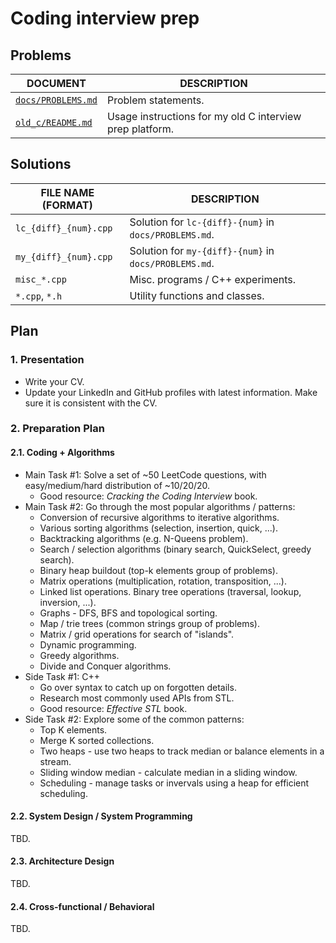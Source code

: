 # Coding interview prep

## Problems

| DOCUMENT | DESCRIPTION |
| -------- | ----------- |
| [`docs/PROBLEMS.md`](/docs/PROBLEMS.md) | Problem statements. |
| [`old_c/README.md`](/old_c/README.md) | Usage instructions for my old C interview prep platform. |

## Solutions

| FILE NAME (FORMAT) | DESCRIPTION |
| ------------------ | ----------- |
| `lc_{diff}_{num}.cpp` | Solution for `lc-{diff}-{num}` in `docs/PROBLEMS.md`. |
| `my_{diff}_{num}.cpp` | Solution for `my-{diff}-{num}` in `docs/PROBLEMS.md`. |
| `misc_*.cpp` | Misc. programs / C++ experiments. |
| `*.cpp`, `*.h` | Utility functions and classes. |

## Plan

### 1. Presentation

- Write your CV.
- Update your LinkedIn and GitHub profiles with latest information. Make sure it is consistent with the CV.

### 2. Preparation Plan

#### 2.1. Coding + Algorithms

- Main Task #1: Solve a set of ~50 LeetCode questions, with easy/medium/hard distribution of ~10/20/20.
  - Good resource: _Cracking the Coding Interview_ book.
- Main Task #2: Go through the most popular algorithms / patterns:
  - Conversion of recursive algorithms to iterative algorithms.
  - Various sorting algorithms (selection, insertion, quick, ...).
  - Backtracking algorithms (e.g. N-Queens problem).
  - Search / selection algorithms (binary search, QuickSelect, greedy search).
  - Binary heap buildout (top-k elements group of problems).
  - Matrix operations (multiplication, rotation, transposition, ...).
  - Linked list operations.
  Binary tree operations (traversal, lookup, inversion, ...).
  - Graphs - DFS, BFS and topological sorting.
  - Map / trie trees (common strings group of problems).
  - Matrix / grid operations for search of "islands".
  - Dynamic programming.
  - Greedy algorithms.
  - Divide and Conquer algorithms.
- Side Task #1: C++
  - Go over syntax to catch up on forgotten details.
  - Research most commonly used APIs from STL.
  - Good resource: _Effective STL_ book.
- Side Task #2: Explore some of the common patterns:
  - Top K elements.
  - Merge K sorted collections.
  - Two heaps - use two heaps to track median or balance elements in a stream.
  - Sliding window median - calculate median in a sliding window.
  - Scheduling - manage tasks or invervals using a heap for efficient scheduling.

#### 2.2. System Design / System Programming

TBD.

#### 2.3. Architecture Design

TBD.

#### 2.4. Cross-functional / Behavioral

TBD.

